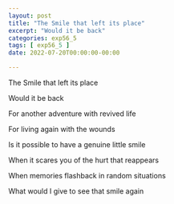 ```yaml
---
layout: post
title: "The Smile that left its place"
excerpt: "Would it be back"
categories: exp56_5
tags: [ exp56_5 ]
date: 2022-07-20T00:00:00-00:00

---
```


The Smile that left its place

Would it be back

For another adventure with revived life

For living again with the wounds

Is it possible to have a genuine little smile

When it scares you of the hurt that reappears 

When memories flashback in random situations

What would I give to see that smile again

